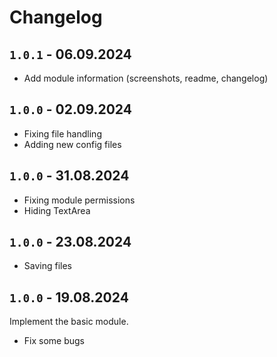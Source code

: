 # Changelog
## `1.0.1` - 06.09.2024
- Add module information (screenshots, readme, changelog)

## `1.0.0` - 02.09.2024
- Fixing file handling
- Adding new config files

## `1.0.0` - 31.08.2024
- Fixing module permissions
- Hiding TextArea

## `1.0.0` - 23.08.2024
- Saving files

## `1.0.0` - 19.08.2024
Implement the basic module.
- Fix some bugs